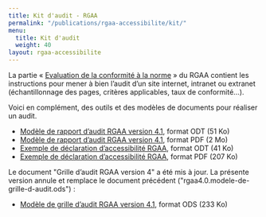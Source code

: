 ```yaml
---
title: Kit d'audit - RGAA
permalink: "/publications/rgaa-accessibilite/kit/"
menu:
  title: Kit d'audit
  weight: 40
layout: rgaa-accessibilite
---
```


<!-- ref pour numerique.gouv /publications/rgaa-accessibilite/obligations/#Évaluation-de-la-conformité-à-la-norme-de-référence-->
La partie « [Evaluation de la conformité à la norme](obligations.md/#Évaluation-de-la-conformité-à-la-norme-de-référence) » du RGAA contient les instructions pour mener à bien l’audit d’un site internet, intranet ou extranet (échantillonnage des pages, critères applicables, taux de conformité…).

Voici en complément, des outils et des modèles de documents pour réaliser un audit.

* [Modèle de rapport d’audit RGAA version 4.1](/v4.1/Documents/rgaa4-2019-modele-rapport-audit.odt "Modèle de rapport d’audit RGAA version 4, format ODT (51 Ko)"), format ODT (51 Ko) <!-- sur numerique /uploads/rgaa/ -->
* [Modèle de rapport d’audit RGAA version 4.1](/v4.1/Documents/rgaa4-2019-modele-rapport-audit.pdf "Modèle de rapport d’audit RGAA version 4, format PDF (2 Mo)"), format PDF (2 Mo)
* [Exemple de déclaration d’accessibilité RGAA](/v4.1/Documents/rgaa4-2019-exemple-declaration.odt "Exemple de déclaration d’accessibilité RGAA, format ODT (41 Ko)"), format ODT (41 Ko)
* [Exemple de déclaration d’accessibilité RGAA](/v4.1/Documents/rgaa4-2019-exemple-declaration.pdf "Exemple de déclaration d’accessibilité RGAA, format PDF (207 Ko)"), format PDF (207 Ko)

Le document "Grille d’audit RGAA version 4" a été mis à jour. La présente version annule et remplace le document précédent ("rgaa4.0.modele-de-grille-d-audit.ods") :

* [Modèle de grille d’audit RGAA version 4.1](/v4.1/Documents/rgaa4.1.modele-de-grille-d-audit.ods "Modèle de grille d’audit RGAA version 4, format ODS (233 Ko)"), format ODS (233 Ko)
